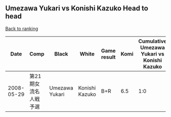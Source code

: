 ## Umezawa Yukari vs Konishi Kazuko Head to head

[Back to ranking](../../index.md)




| **Date** | **Comp** | **Black** | **White** | **Game result** | **Komi** | **Cumulative Umezawa Yukari vs Konishi Kazuko** | **Umezawa Yukari streak** | **Konishi Kazuko streak** | 
| --- | --- | --- | --- | --- | --- | --- | --- | --- |
| 2008-05-29 | 第21期女流名人戦予選 | Umezawa Yukari | Konishi Kazuko | B+R | 6.5 | 1:0 | 1 | 0 |




